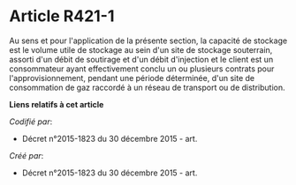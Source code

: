 # Article R421-1

Au sens et pour l'application de la présente section, la capacité de stockage est le volume utile de stockage au sein d'un
site de stockage souterrain, assorti d'un débit de soutirage et d'un débit d'injection et le client est un consommateur ayant
effectivement conclu un ou plusieurs contrats pour l'approvisionnement, pendant une période déterminée, d'un site de
consommation de gaz raccordé à un réseau de transport ou de distribution.

**Liens relatifs à cet article**

_Codifié par_:

  - Décret n°2015-1823 du 30 décembre 2015 - art.

_Créé par_:

  - Décret n°2015-1823 du 30 décembre 2015 - art.
